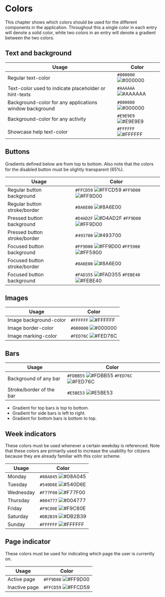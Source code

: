 # Colors
This chapter shows which colors should be used for the different components in the application.
Throughout this a single color in each entry will denote a solid color, while two colors in an entry will denote a gradient between the two colors.

## Text and background
|Usage|Color|
|---|---|
| Regular text-color | `#000000` ![#000000](https://placehold.it/15/000000/000000?text=+)
| Text-color used to indicate placeholder or hint-texts |`#AAAAAA` ![#AAAAAA](https://placehold.it/15/AAAAAA/000000?text=+) 
| Background-color for any applications window background | `#000000` ![#000000](https://placehold.it/15/000000/000000?text=+)
| Background-color for any activity | `#E9E9E9` ![#E9E9E9](https://placehold.it/15/E9E9E9/000000?text=+)
| Showcase help text-color |  `#FFFFFF` ![#FFFFFF](https://placehold.it/15/FFFFFF/000000?text=+)
## Buttons
Gradients deﬁned below are from top to bottom. Also note that the colors for the disabled button must be slightly transparent (65%).

|Usage|Color|
|---|---|
| Regular button background | `#FFCD59` ![#FFCD59](https://placehold.it/15/FFCD59/000000?text=+) `#FF9D00` ![#FF9D00](https://placehold.it/15/FF9D00/000000?text=+)
| Regular button stroke/border |`#8A6E00` ![#8A6E00](https://placehold.it/15/8A6E00/000000?text=+) 
| Pressed button background| `#D4AD2F` ![#D4AD2F](https://placehold.it/15/D4AD2F/000000?text=+) `#FF9D00` ![#FF9D00](https://placehold.it/15/FF9D00/000000?text=+)
| Pressed button stroke/border | `#493700` ![#493700](https://placehold.it/15/493700/000000?text=+)
| Focused button background |  `#FF9D00` ![#FF9D00](https://placehold.it/15/FF9D00/000000?text=+) `#FF5900` ![#FF5900](https://placehold.it/15/FF5900/000000?text=+)
| Focused button stroke/border |  `#8A6E00` ![#8A6E00](https://placehold.it/15/8A6E00/000000?text=+)
| Focused button background |  `#FAD355` ![#FAD355](https://placehold.it/15/FAD355/000000?text=+) `#FEBE40` ![#FEBE40](https://placehold.it/15/FEBE40/000000?text=+)

## Images
|Usage|Color|
|---|---|
| Image background-color| `#FFFFFF` ![#FFFFFF](https://placehold.it/15/FFFFFF/000000?text=+) 
|Image border-color | `#000000` ![#000000](https://placehold.it/15/000000/000000?text=+) 
|Image marking-color | `#FED76C` ![#FED76C](https://placehold.it/15/FED76C/000000?text=+) 

## Bars
|Usage|Color|
|---|---|
| Background of any bar| `#FDBB55` ![#FDBB55](https://placehold.it/15/FDBB55/000000?text=+) `#FED76C` ![#FED76C](https://placehold.it/15/FED76C/000000?text=+) 
|Stroke/border of the bar| `#E5BE53` ![#E5BE53](https://placehold.it/15/E5BE53/000000?text=+) 

- Gradient for top bars is top to bottom. 
- Gradient for side bars is left to right. 
- Gradient for bottom bars is bottom to top.

## Week indicators
These colors must be used whenever a certain weekday is referenced. Note that these colors are primarily used to increase the usability for citizens because they are already familiar with this color scheme.

|Usage|Color|
|---|---|
| Monday | `#08A045` ![#08A045](https://placehold.it/15/08A045/000000?text=+) 
| Tuesday | `#540D6E` ![#540D6E](https://placehold.it/15/540D6E/000000?text=+) 
| Wednesday | `#F77F00` ![#F77F00](https://placehold.it/15/F77F00/000000?text=+) 
| Thursday | `#004777` ![#004777](https://placehold.it/15/004777/000000?text=+) 
| Friday | `#F9C80E` ![#F9C80E](https://placehold.it/15/F9C80E/000000?text=+) 
| Saturday | `#DB2B39` ![#DB2B39](https://placehold.it/15/DB2B39/000000?text=+) 
| Sunday | `#FFFFFF` ![#FFFFFF](https://placehold.it/15/FFFFFF/000000?text=+) 


## Page indicator
These colors must be used for indicating which page the user is currently on.

|Usage|Color|
|---|---|
| Active page | `#FF9D00` ![#FF9D00](https://placehold.it/15/FF9D00/000000?text=+) 
| Inactive page | `#FFCD59` ![#FFCD59](https://placehold.it/15/FFCD59/000000?text=+) 